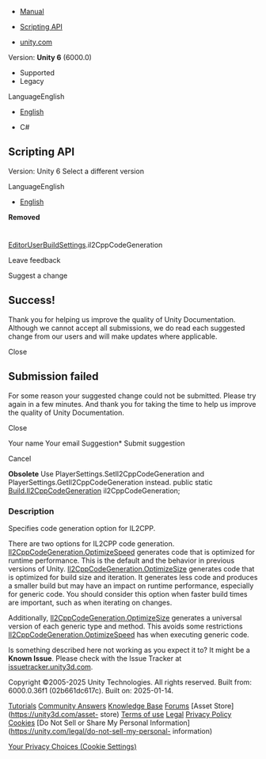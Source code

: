 [ ]()

  * [Manual](../Manual/index.html)
  * [Scripting API](../ScriptReference/index.html)

  * [unity.com](https://unity.com/)

Version: **Unity 6** (6000.0)

  * Supported
  * Legacy

LanguageEnglish

  * [English]()

  * C#

[ ](https://docs.unity3d.com)

## Scripting API

Version: Unity 6 Select a different version

LanguageEnglish

  * [English]()

**Removed**  

#
[EditorUserBuildSettings](EditorUserBuildSettings.html).il2CppCodeGeneration

Leave feedback

Suggest a change

## Success!

Thank you for helping us improve the quality of Unity Documentation. Although
we cannot accept all submissions, we do read each suggested change from our
users and will make updates where applicable.

Close

## Submission failed

For some reason your suggested change could not be submitted. Please <a>try
again</a> in a few minutes. And thank you for taking the time to help us
improve the quality of Unity Documentation.

Close

Your name Your email Suggestion* Submit suggestion

Cancel

[ ]()

**Obsolete** Use PlayerSettings.SetIl2CppCodeGeneration and
PlayerSettings.GetIl2CppCodeGeneration instead. public static
[Build.Il2CppCodeGeneration](Build.Il2CppCodeGeneration.html)
il2CppCodeGeneration;

### Description

Specifies code generation option for IL2CPP.

There are two options for IL2CPP code generation.
[Il2CppCodeGeneration.OptimizeSpeed](Build.Il2CppCodeGeneration.OptimizeSpeed.html)
generates code that is optimized for runtime performance. This is the default
and the behavior in previous versions of Unity.
[Il2CppCodeGeneration.OptimizeSize](Build.Il2CppCodeGeneration.OptimizeSize.html)
generates code that is optimized for build size and iteration. It generates
less code and produces a smaller build but may have an impact on runtime
performance, especially for generic code. You should consider this option when
faster build times are important, such as when iterating on changes.  
  
Additionally,
[Il2CppCodeGeneration.OptimizeSize](Build.Il2CppCodeGeneration.OptimizeSize.html)
generates a universal version of each generic type and method. This avoids
some restrictions
[Il2CppCodeGeneration.OptimizeSpeed](Build.Il2CppCodeGeneration.OptimizeSpeed.html)
has when executing generic code.

Is something described here not working as you expect it to? It might be a
**Known Issue**. Please check with the Issue Tracker at
[issuetracker.unity3d.com](https://issuetracker.unity3d.com).

Copyright ©2005-2025 Unity Technologies. All rights reserved. Built from:
6000.0.36f1 (02b661dc617c). Built on: 2025-01-14.

[Tutorials](https://unity3d.com/learn) [Community
Answers](https://answers.unity3d.com) [Knowledge
Base](https://support.unity3d.com/hc/en-us)
[Forums](https://forum.unity3d.com) [Asset Store](https://unity3d.com/asset-
store) [Terms of use](https://docs.unity3d.com/Manual/TermsOfUse.html)
[Legal](https://unity.com/legal) [Privacy
Policy](https://unity.com/legal/privacy-policy)
[Cookies](https://unity.com/legal/cookie-policy) [Do Not Sell or Share My
Personal Information](https://unity.com/legal/do-not-sell-my-personal-
information)

[Your Privacy Choices (Cookie Settings)](javascript:void\(0\);)

